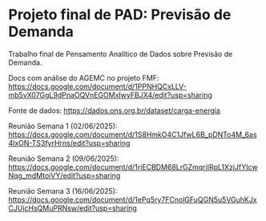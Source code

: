 # Projeto final de PAD: Previsão de Demanda
Trabalho final de Pensamento Analítico de Dados sobre Previsão de Demanda.

Docs com análise do AGEMC no projeto FMF: https://docs.google.com/document/d/1PPNHQCxLLV-mb5vX07GgL9dPnaOQVnEGOMxIwyFBJX4/edit?usp=sharing

Fonte de dados: https://dados.ons.org.br/dataset/carga-energia

Reunião Semana 1 (02/06/2025): https://docs.google.com/document/d/1S8HmkO4C1JfwL6B_pDNTo4M_6as4lxON-TS3fyrHrns/edit?usp=sharing

Reunião Semana 2 (09/06/2025): https://docs.google.com/document/d/1rjECBDM68LrGZmqriIRpL1XzjJfYIcwNqg_mdMtoiVY/edit?usp=sharing

Reunião Semana 3 (16/06/2025): https://docs.google.com/document/d/1ePq5ry7FCnolGFuQGN5u5VGuhKJxCJUjcHsQMuPRNsw/edit?usp=sharing
